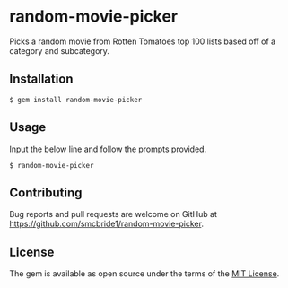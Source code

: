 # random-movie-picker
Picks a random movie from Rotten Tomatoes top 100 lists based off of a category and subcategory.

## Installation

    $ gem install random-movie-picker

## Usage

Input the below line and follow the prompts provided.

    $ random-movie-picker

## Contributing

Bug reports and pull requests are welcome on GitHub at https://github.com/smcbride1/random-movie-picker.

## License

The gem is available as open source under the terms of the [MIT License](http://opensource.org/licenses/MIT).
